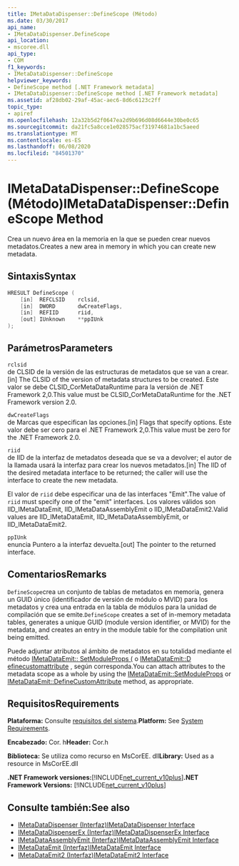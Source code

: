 ```yaml
---
title: IMetaDataDispenser::DefineScope (Método)
ms.date: 03/30/2017
api_name:
- IMetaDataDispenser.DefineScope
api_location:
- mscoree.dll
api_type:
- COM
f1_keywords:
- IMetaDataDispenser::DefineScope
helpviewer_keywords:
- DefineScope method [.NET Framework metadata]
- IMetaDataDispenser::DefineScope method [.NET Framework metadata]
ms.assetid: af28db02-29af-45ac-aec6-8d6c6123c2ff
topic_type:
- apiref
ms.openlocfilehash: 12a32b5d2f0647ea2d9b696d08d6644e30be0c65
ms.sourcegitcommit: da21fc5a8cce1e028575acf31974681a1bc5aeed
ms.translationtype: MT
ms.contentlocale: es-ES
ms.lasthandoff: 06/08/2020
ms.locfileid: "84501370"
---
```

# <a name="imetadatadispenserdefinescope-method"></a><span data-ttu-id="d10c9-102">IMetaDataDispenser::DefineScope (Método)</span><span class="sxs-lookup"><span data-stu-id="d10c9-102">IMetaDataDispenser::DefineScope Method</span></span>
<span data-ttu-id="d10c9-103">Crea un nuevo área en la memoria en la que se pueden crear nuevos metadatos.</span><span class="sxs-lookup"><span data-stu-id="d10c9-103">Creates a new area in memory in which you can create new metadata.</span></span>  
  
## <a name="syntax"></a><span data-ttu-id="d10c9-104">Sintaxis</span><span class="sxs-lookup"><span data-stu-id="d10c9-104">Syntax</span></span>  
  
```cpp  
HRESULT DefineScope (  
    [in]  REFCLSID    rclsid,  
    [in]  DWORD       dwCreateFlags,  
    [in]  REFIID      riid,
    [out] IUnknown    **ppIUnk  
);  
```  
  
## <a name="parameters"></a><span data-ttu-id="d10c9-105">Parámetros</span><span class="sxs-lookup"><span data-stu-id="d10c9-105">Parameters</span></span>  
 `rclsid`  
 <span data-ttu-id="d10c9-106">de CLSID de la versión de las estructuras de metadatos que se van a crear.</span><span class="sxs-lookup"><span data-stu-id="d10c9-106">[in] The CLSID of the version of metadata structures to be created.</span></span> <span data-ttu-id="d10c9-107">Este valor se debe CLSID_CorMetaDataRuntime para la versión de .NET Framework 2,0.</span><span class="sxs-lookup"><span data-stu-id="d10c9-107">This value must be CLSID_CorMetaDataRuntime for the .NET Framework version 2.0.</span></span>  
  
 `dwCreateFlags`  
 <span data-ttu-id="d10c9-108">de Marcas que especifican las opciones.</span><span class="sxs-lookup"><span data-stu-id="d10c9-108">[in] Flags that specify options.</span></span> <span data-ttu-id="d10c9-109">Este valor debe ser cero para el .NET Framework 2,0.</span><span class="sxs-lookup"><span data-stu-id="d10c9-109">This value must be zero for the .NET Framework 2.0.</span></span>  
  
 `riid`  
 <span data-ttu-id="d10c9-110">de IID de la interfaz de metadatos deseada que se va a devolver; el autor de la llamada usará la interfaz para crear los nuevos metadatos.</span><span class="sxs-lookup"><span data-stu-id="d10c9-110">[in] The IID of the desired metadata interface to be returned; the caller will use the interface to create the new metadata.</span></span>  
  
 <span data-ttu-id="d10c9-111">El valor de `riid` debe especificar una de las interfaces "Emit".</span><span class="sxs-lookup"><span data-stu-id="d10c9-111">The value of `riid` must specify one of the "emit" interfaces.</span></span> <span data-ttu-id="d10c9-112">Los valores válidos son IID_IMetaDataEmit, IID_IMetaDataAssemblyEmit o IID_IMetaDataEmit2.</span><span class="sxs-lookup"><span data-stu-id="d10c9-112">Valid values are IID_IMetaDataEmit, IID_IMetaDataAssemblyEmit, or IID_IMetaDataEmit2.</span></span>  
  
 `ppIUnk`  
 <span data-ttu-id="d10c9-113">enuncia Puntero a la interfaz devuelta.</span><span class="sxs-lookup"><span data-stu-id="d10c9-113">[out] The pointer to the returned interface.</span></span>  
  
## <a name="remarks"></a><span data-ttu-id="d10c9-114">Comentarios</span><span class="sxs-lookup"><span data-stu-id="d10c9-114">Remarks</span></span>  
 <span data-ttu-id="d10c9-115">`DefineScope`crea un conjunto de tablas de metadatos en memoria, genera un GUID único (identificador de versión de módulo o MVID) para los metadatos y crea una entrada en la tabla de módulos para la unidad de compilación que se emite.</span><span class="sxs-lookup"><span data-stu-id="d10c9-115">`DefineScope` creates a set of in-memory metadata tables, generates a unique GUID (module version identifier, or MVID) for the metadata, and creates an entry in the module table for the compilation unit being emitted.</span></span>  
  
 <span data-ttu-id="d10c9-116">Puede adjuntar atributos al ámbito de metadatos en su totalidad mediante el método [IMetaDataEmit:: SetModuleProps (](imetadataemit-setmoduleprops-method.md) o [IMetaDataEmit::D efinecustomattribute](imetadataemit-definecustomattribute-method.md) , según corresponda.</span><span class="sxs-lookup"><span data-stu-id="d10c9-116">You can attach attributes to the metadata scope as a whole by using the [IMetaDataEmit::SetModuleProps](imetadataemit-setmoduleprops-method.md) or [IMetaDataEmit::DefineCustomAttribute](imetadataemit-definecustomattribute-method.md) method, as appropriate.</span></span>  
  
## <a name="requirements"></a><span data-ttu-id="d10c9-117">Requisitos</span><span class="sxs-lookup"><span data-stu-id="d10c9-117">Requirements</span></span>  
 <span data-ttu-id="d10c9-118">**Plataforma:** Consulte [requisitos del sistema](../../get-started/system-requirements.md).</span><span class="sxs-lookup"><span data-stu-id="d10c9-118">**Platform:** See [System Requirements](../../get-started/system-requirements.md).</span></span>  
  
 <span data-ttu-id="d10c9-119">**Encabezado:** Cor. h</span><span class="sxs-lookup"><span data-stu-id="d10c9-119">**Header:** Cor.h</span></span>  
  
 <span data-ttu-id="d10c9-120">**Biblioteca:** Se utiliza como recurso en MsCorEE. dll</span><span class="sxs-lookup"><span data-stu-id="d10c9-120">**Library:** Used as a resource in MsCorEE.dll</span></span>  
  
 <span data-ttu-id="d10c9-121">**.NET Framework versiones:**[!INCLUDE[net_current_v10plus](../../../../includes/net-current-v10plus-md.md)]</span><span class="sxs-lookup"><span data-stu-id="d10c9-121">**.NET Framework Versions:** [!INCLUDE[net_current_v10plus](../../../../includes/net-current-v10plus-md.md)]</span></span>  
  
## <a name="see-also"></a><span data-ttu-id="d10c9-122">Consulte también:</span><span class="sxs-lookup"><span data-stu-id="d10c9-122">See also</span></span>

- [<span data-ttu-id="d10c9-123">IMetaDataDispenser (Interfaz)</span><span class="sxs-lookup"><span data-stu-id="d10c9-123">IMetaDataDispenser Interface</span></span>](imetadatadispenser-interface.md)
- [<span data-ttu-id="d10c9-124">IMetaDataDispenserEx (Interfaz)</span><span class="sxs-lookup"><span data-stu-id="d10c9-124">IMetaDataDispenserEx Interface</span></span>](imetadatadispenserex-interface.md)
- [<span data-ttu-id="d10c9-125">IMetaDataAssemblyEmit (Interfaz)</span><span class="sxs-lookup"><span data-stu-id="d10c9-125">IMetaDataAssemblyEmit Interface</span></span>](imetadataassemblyemit-interface.md)
- [<span data-ttu-id="d10c9-126">IMetaDataEmit (Interfaz)</span><span class="sxs-lookup"><span data-stu-id="d10c9-126">IMetaDataEmit Interface</span></span>](imetadataemit-interface.md)
- [<span data-ttu-id="d10c9-127">IMetaDataEmit2 (Interfaz)</span><span class="sxs-lookup"><span data-stu-id="d10c9-127">IMetaDataEmit2 Interface</span></span>](imetadataemit2-interface.md)
